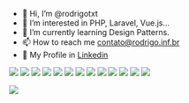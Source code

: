 - 👋 Hi, I’m @rodrigotxt
- 👀 I’m interested in PHP, Laravel, Vue.js...
- 🌱 I’m currently learning Design Patterns.
- 📫 How to reach me contato@rodrigo.inf.br
- 💼 My Profile in [Linkedin](https://www.linkedin.com/in/rodrigotxt/)

<img src="https://img.shields.io/badge/PHP-777BB4.svg?style=for-the-badge&logo=PHP&logoColor=white"/> <img src="https://img.shields.io/badge/Laravel-FF2D20.svg?style=for-the-badge&logo=Laravel&logoColor=white" /> <img src="https://img.shields.io/badge/Docker-2496ED.svg?style=for-the-badge&logo=Docker&logoColor=white"> <img src="https://img.shields.io/badge/WordPress-21759B.svg?style=for-the-badge&logo=WordPress&logoColor=white"> <img src="https://img.shields.io/badge/JavaScript-F7DF1E.svg?style=for-the-badge&logo=JavaScript&logoColor=black"> <img src="https://img.shields.io/badge/Vue.js-4FC08D.svg?style=for-the-badge&logo=vuedotjs&logoColor=white"> <img src="https://img.shields.io/badge/Angular-0F0F11.svg?style=for-the-badge&logo=Angular&logoColor=white"> <img src="https://img.shields.io/badge/Node.js-339933.svg?style=for-the-badge&logo=nodedotjs&logoColor=white"> <img src="https://img.shields.io/badge/MySQL-4479A1.svg?style=for-the-badge&logo=MySQL&logoColor=white">
<img src="https://img.shields.io/badge/Linux-FCC624.svg?style=for-the-badge&logo=Linux&logoColor=black"> <img src="https://img.shields.io/badge/HTML5-E34F26.svg?style=for-the-badge&logo=HTML5&logoColor=white"> <img src="https://img.shields.io/badge/CSS3-1572B6.svg?style=for-the-badge&logo=CSS3&logoColor=white"> <img src="https://img.shields.io/badge/Amazon%20AWS-232F3E.svg?style=for-the-badge&logo=Amazon-AWS&logoColor=white">

<img src="https://media0.giphy.com/media/v1.Y2lkPTc5MGI3NjExNHI0eDFob3I2aTVndTJsMDM4bTllNG11cGh1a2c2bGhidGtyY242YyZlcD12MV9pbnRlcm5hbF9naWZfYnlfaWQmY3Q9Zw/7uDtQm2jKdS0VGLg46/giphy.gif" />
